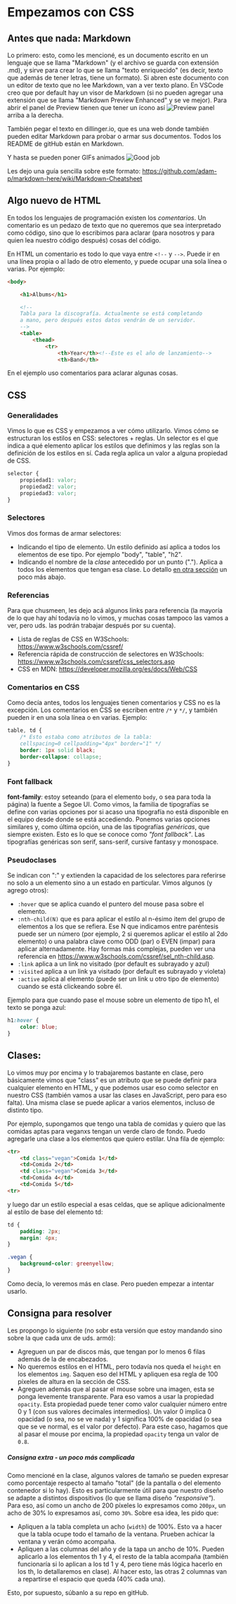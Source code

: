 # Empezamos con CSS

## Antes que nada: Markdown

Lo primero: esto, como les mencioné, es un documento escrito en un lenguaje que se llama "Markdown" (y el archivo se guarda con extensión .md), y sirve para crear lo que se llama "texto enriquecido" (es decir, texto que además de tener letras, tiene un formato). Si abren este documento con un editor de texto que no lee Markdown, van a ver texto plano. En VSCode creo que por default hay un visor de Markdown (si no pueden agregar una extensión que se llama "Markdown Preview Enhanced" y se ve mejor). Para abrir el panel de Preview tienen que tener un ícono así ![Preview panel](https://i.ibb.co/4T7ZLGB/vscode-preview.png) arriba a la derecha.

También pegar el texto en dillinger.io, que es una web donde también pueden editar Markdown para probar o armar sus documentos. Todos los README de gitHub están en Markdown.

Y hasta se pueden poner GIFs animados
![Good job](https://media.giphy.com/media/JQQwgVUMDIyAM/giphy.gif)

Les dejo una guía sencilla sobre este formato: https://github.com/adam-p/markdown-here/wiki/Markdown-Cheatsheet

## Algo nuevo de HTML

En todos los lenguajes de programación existen los _comentarios_. Un comentario es un pedazo de texto que no queremos que sea interpretado como código, sino que lo escribimos para aclarar (para nosotros y para quien lea nuestro código después) cosas del código.

En HTML un comentario es todo lo que vaya entre `<!--` y `-->`. Puede ir en una línea propia o al lado de otro elemento, y puede ocupar una sola línea o varias. Por ejemplo:

```html
<body>

    <h1>Albums</h1>

    <!--
    Tabla para la discografía. Actualmente se está completando
    a mano, pero después estos datos vendrán de un servidor.
    -->
    <table>
        <thead>
            <tr>
                <th>Year</th><!--Este es el año de lanzamiento-->
                <th>Band</th>
```

En el ejemplo uso comentarios para aclarar algunas cosas.

## CSS

### Generalidades

Vimos lo que es CSS y empezamos a ver cómo utilizarlo. Vimos cómo se estructuran los estilos en CSS: selectores + reglas. Un selector es el que indica a qué elemento aplicar los estilos que definimos y las reglas son la definición de los estilos en sí. Cada regla aplica un valor a alguna propiedad de CSS.

```css
selector {
    propiedad1: valor;
    propiedad2: valor;
    propiedad3: valor;
}
```

### Selectores

Vimos dos formas de armar selectores:

- Indicando el tipo de elemento. Un estilo definido así aplica a todos los elementos de ese tipo. Por ejemplo "body", "table", "h2".
- Indicando el nombre de la _clase_ antecedido por un punto ("."). Aplica a todos los elementos que tengan esa clase. Lo detallo [en otra sección](#clases) un poco más abajo.

### Referencias

Para que chusmeen, les dejo acá algunos links para referencia (la mayoría de lo que hay ahí todavía no lo vimos, y muchas cosas tampoco las vamos a ver, pero uds. las podrán trabajar después por su cuenta).

- Lista de reglas de CSS en W3Schools: https://www.w3schools.com/cssref/
- Referencia rápida de construcción de selectores en W3Schools: https://www.w3schools.com/cssref/css_selectors.asp
- CSS en MDN: https://developer.mozilla.org/es/docs/Web/CSS

### Comentarios en CSS

Como decía antes, todos los lenguajes tienen comentarios y CSS no es la excepción. Los comentarios en CSS se escriben entre `/*` y `*/`, y también pueden ir en una sola línea o en varias. Ejemplo:

```css
table, td {
    /* Esto estaba como atributos de la tabla:
    cellspacing=0 cellpadding="4px" border="1" */
    border: 1px solid black;
    border-collapse: collapse;
}
```

### Font fallback

**font-family**: estoy seteando (para el elemento `body`, o sea para toda la página) la fuente a Segoe UI. Como vimos, la familia de tipografías se define con varias opciones por si acaso una tipografía no está disponible en el equipo desde donde se está accediendo. Ponemos varias opciones similares y, como última opción, una de las tipografías _genéricas_, que siempre existen. Esto es lo que se conoce como _"font fallback"_. Las tipografías genéricas son serif, sans-serif, cursive fantasy y monospace.

### Pseudoclases

Se indican con ":" y extienden la capacidad de los selectores para referirse no solo a un elemento sino a un estado en particular. Vimos algunos (y agrego otros):

- `:hover` que se aplica cuando el puntero del mouse pasa sobre el elemento.
- `:nth-child(N)` que es para aplicar el estilo al n-ésimo item del grupo de elementos a los que se refiera. Ese N que indicamos entre paréntesis puede ser un número (por ejemplo, 2 si queremos aplicar el estilo al 2do elemento) o una palabra clave como ODD (par) o EVEN (impar) para aplicar alternadamente. Hay formas más complejas, pueden ver una referencia en https://www.w3schools.com/cssref/sel_nth-child.asp.
- `:link` aplica a un link no visitado (por default es subrayado y azul)
- `:visited` aplica a un link ya visitado (por default es subrayado y violeta)
- `:active` aplica al elemento (puede ser un link u otro tipo de elemento) cuando se está clickeando sobre él.

Ejemplo para que cuando pase el mouse sobre un elemento de tipo h1, el texto se ponga azul:
```css
h1:hover {
    color: blue;
}
```


## Clases:

Lo vimos muy por encima y lo trabajaremos bastante en clase, pero básicamente vimos que "class" es un atributo que se puede definir para cualquier elemento en HTML, y que podemos usar eso como selector en nuestro CSS (también vamos a usar las clases en JavaScript, pero para eso falta). Una misma clase se puede aplicar a varios elementos, incluso de distinto tipo.

Por ejemplo, supongamos que tengo una tabla de comidas y quiero que las comidas aptas para veganxs tengan un verde claro de fondo. Puedo agregarle una clase a los elementos que quiero estilar. Una fila de ejemplo:

```html
<tr>
    <td class="vegan">Comida 1</td>
    <td>Comida 2</td>
    <td class="vegan">Comida 3</td>
    <td>Comida 4</td>
    <td>Comida 5</td>
<tr>
```

y luego dar un estilo especial a esas celdas, que se aplique adicionalmente al estilo de base del elemento td:

```css
td {
    padding: 2px;
    margin: 4px;
}

.vegan {
    background-color: greenyellow;
}
```

Como decía, lo veremos más en clase. Pero pueden empezar a intentar usarlo.


## Consigna para resolver

Les propongo lo siguiente (no sobr esta versión que estoy mandando sino sobre la que cada unx de uds. armó):

- Agreguen un par de discos más, que tengan por lo menos 6 filas además de la de encabezados.
- No queremos estilos en el HTML, pero todavía nos queda el `height` en los elementos `img`. Saquen eso del HTML y apliquen esa regla de 100 píxeles de altura en la sección de CSS.
- Agreguen además que al pasar el mouse sobre una imagen, esta se ponga levemente transparente. Para eso vamos a usar la propiedad `opacity`. Esta propiedad puede tener como valor cualquier número entre 0 y 1 (con sus valores decimales intermedios). Un valor 0 implica 0 opacidad (o sea, no se ve nada) y 1 significa 100% de opacidad (o sea que se ve normal, es el valor por defecto). Para este caso, hagamos que al pasar el mouse por encima, la propiedad `opacity` tenga un valor de `0.8`.

##### Consigna extra - un poco más complicada
Como mencioné en la clase, algunos valores de tamaño se pueden expresar como porcentaje respecto al tamaño "total" (de la pantalla o del elemento contenedor si lo hay). Esto es particularmente útil para que nuestro diseño se adapte a distintos dispositivos (lo que se llama diseño _"responsive"_). Para eso, así como un ancho de 200 píxeles lo expresamos como `200px`, un acho de 30% lo expresamos así, como `30%`. Sobre esa idea, les pido que:
- Apliquen a la tabla completa un acho (`width`) de 100%. Esto va a hacer que la tabla ocupe todo el tamaño de la ventana. Prueben achicar la ventana y verán cómo acompaña.
- Apliquen a las columnas del año y de la tapa un ancho de 10%. Pueden aplicarlo a los elementos th 1 y 4, el resto de la tabla acompaña (también funcionaría si lo aplican a los td 1 y 4, pero tiene más lógica hacerlo en los th, lo detallaremos en clase). Al hacer esto, las otras 2 columnas van a repartirse el espacio que queda (40% cada una).

Esto, por supuesto, súbanlo a su repo en gitHub.
